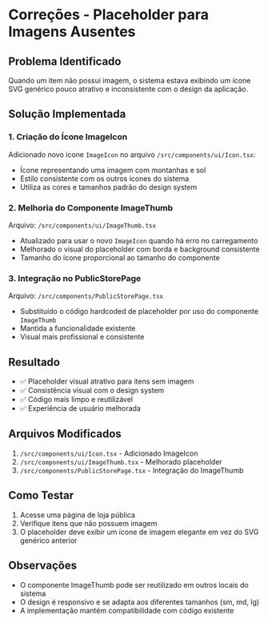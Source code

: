 # Correções - Placeholder para Imagens Ausentes

## Problema Identificado
Quando um item não possui imagem, o sistema estava exibindo um ícone SVG genérico pouco atrativo e inconsistente com o design da aplicação.

## Solução Implementada

### 1. Criação do Ícone ImageIcon
Adicionado novo ícone `ImageIcon` no arquivo `/src/components/ui/Icon.tsx`:
- Ícone representando uma imagem com montanhas e sol
- Estilo consistente com os outros ícones do sistema
- Utiliza as cores e tamanhos padrão do design system

### 2. Melhoria do Componente ImageThumb
Arquivo: `/src/components/ui/ImageThumb.tsx`
- Atualizado para usar o novo `ImageIcon` quando há erro no carregamento
- Melhorado o visual do placeholder com borda e background consistente
- Tamanho do ícone proporcional ao tamanho do componente

### 3. Integração no PublicStorePage
Arquivo: `/src/components/PublicStorePage.tsx`
- Substituído o código hardcoded de placeholder por uso do componente `ImageThumb`
- Mantida a funcionalidade existente
- Visual mais profissional e consistente

## Resultado
- ✅ Placeholder visual atrativo para itens sem imagem
- ✅ Consistência visual com o design system
- ✅ Código mais limpo e reutilizável
- ✅ Experiência de usuário melhorada

## Arquivos Modificados
1. `/src/components/ui/Icon.tsx` - Adicionado ImageIcon
2. `/src/components/ui/ImageThumb.tsx` - Melhorado placeholder
3. `/src/components/PublicStorePage.tsx` - Integração do ImageThumb

## Como Testar
1. Acesse uma página de loja pública
2. Verifique itens que não possuem imagem
3. O placeholder deve exibir um ícone de imagem elegante em vez do SVG genérico anterior

## Observações
- O componente ImageThumb pode ser reutilizado em outros locais do sistema
- O design é responsivo e se adapta aos diferentes tamanhos (sm, md, lg)
- A implementação mantém compatibilidade com código existente
